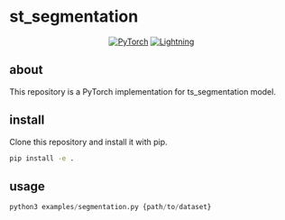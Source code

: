 # st_segmentation
<div align="center">

<a href="https://pytorch.org/get-started/locally/"><img alt="PyTorch" src="https://img.shields.io/badge/PyTorch-ee4c2c?logo=pytorch&logoColor=white"></a>
<a href="https://pytorchlightning.ai/"><img alt="Lightning" src="https://img.shields.io/badge/-Lightning-792ee5?logo=pytorchlightning&logoColor=white"></a>

</div>

## about
This repository is a PyTorch implementation for ts_segmentation model.


## install
Clone this repository and install it with pip.
```bash
pip install -e .
```

## usage
```python
python3 examples/segmentation.py {path/to/dataset}
```
